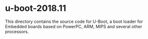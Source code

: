 # u-boot-2018.11
This directory contains the source code for U-Boot, a boot loader for Embedded boards based on PowerPC, ARM, MIPS and several other processors.
